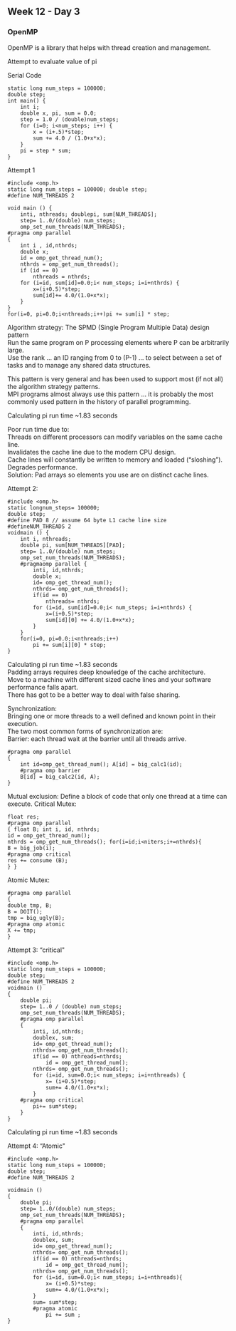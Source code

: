 ## Week 12 - Day 3
### OpenMP
OpenMP is a library that helps with thread creation and management. 

Attempt to evaluate value of pi

Serial Code

```
static long num_steps = 100000; 
double step;
int main() {
    int i;
    double x, pi, sum = 0.0;
    step = 1.0 / (double)num_steps; 
    for (i=0; i<num_steps; i++) {
        x = (i+.5)*step;
        sum += 4.0 / (1.0+x*x); 
    }
    pi = step * sum; 
}
```

Attempt 1

```
#include <omp.h>
static long num_steps = 100000; double step;
#define NUM_THREADS 2

void main () {
    inti, nthreads; doublepi, sum[NUM_THREADS]; 
    step= 1..0/(double) num_steps; 
    omp_set_num_threads(NUM_THREADS);
#pragma omp parallel
{
    int i , id,nthrds;
    double x;
    id = omp_get_thread_num(); 
    nthrds = omp_get_num_threads();
    if (id == 0) 
        nthreads = nthrds;
    for (i=id, sum[id]=0.0;i< num_steps; i=i+nthrds) { 
        x=(i+0.5)*step;
        sum[id]+= 4.0/(1.0+x*x);
    }
}
for(i=0, pi=0.0;i<nthreads;i++)pi += sum[i] * step;
```

Algorithm strategy:
The SPMD (Single Program Multiple Data) design pattern  
Run the same program on P processing elements where P can be arbitrarily large.  
Use the rank ... an ID ranging from 0 to (P-1) ... to select between a set of tasks and to manage any shared data structures.

This pattern is very general and has been used to support most (if not all) the algorithm strategy patterns.  
MPI programs almost always use this pattern ... it is probably the most commonly used pattern in the history of parallel programming.

Calculating pi run time ~1.83 seconds

Poor run time due to:  
Threads on different processors can modify variables on the same cache line.  
Invalidates the cache line due to the modern CPU design.  
Cache lines will constantly be written to memory and loaded (“sloshing”).  
Degrades performance.  
Solution: Pad arrays so elements you use are on distinct cache lines.  

Attempt 2:

```
#include <omp.h>
static longnum_steps= 100000;
double step; 
#define PAD 8 // assume 64 byte L1 cache line size
#defineNUM_THREADS 2 
voidmain () {
    int i, nthreads;
    double pi, sum[NUM_THREADS][PAD];
    step= 1..0/(double) num_steps; 
    omp_set_num_threads(NUM_THREADS); 
    #pragmaomp parallel {
        inti, id,nthrds; 
        double x;
        id= omp_get_thread_num(); 
        nthrds= omp_get_num_threads();
        if(id == 0) 
            nthreads= nthrds;
        for (i=id, sum[id]=0.0;i< num_steps; i=i+nthrds) {
            x=(i+0.5)*step;
            sum[id][0] += 4.0/(1.0+x*x);
        } 
    }
    for(i=0, pi=0.0;i<nthreads;i++)
        pi += sum[i][0] * step;
}
```

Calculating pi run time ~1.83 seconds  
Padding arrays requires deep knowledge of the cache architecture.  
Move to a machine with different sized cache lines and your software performance falls apart.  
There has got to be a better way to deal with false sharing.

Synchronization:  
Bringing one or more threads to a well defined and known point in their execution.  
The two most common forms of synchronization are:  
Barrier: each thread wait at the barrier until all threads arrive.  

```
#pragma omp parallel
{
    int id=omp_get_thread_num(); A[id] = big_calc1(id);
    #pragma omp barrier
    B[id] = big_calc2(id, A); 
}
```

Mutual exclusion: Define a block of code that only one thread at a time can execute.
Critical Mutex:

```
float res;
#pragma omp parallel
{ float B; int i, id, nthrds;
id = omp_get_thread_num();
nthrds = omp_get_num_threads(); for(i=id;i<niters;i+=nthrds){
B = big_job(i);
#pragma omp critical
res += consume (B);
} }
```

Atomic Mutex:

```
#pragma omp parallel
{
double tmp, B;
B = DOIT();
tmp = big_ugly(B);
#pragma omp atomic
X += tmp; 
}
```

Attempt 3: “critical"

```
#include <omp.h>
static long num_steps = 100000; 
double step;
#define NUM_THREADS 2
voidmain ()
{ 
    double pi; 
    step= 1..0 / (double) num_steps;
    omp_set_num_threads(NUM_THREADS); 
    #pragma omp parallel
    {
        inti, id,nthrds; 
        doublex, sum; 
        id= omp_get_thread_num();
        nthrds= omp_get_num_threads();
        if(id == 0) nthreads=nthrds;
            id = omp_get_thread_num(); 
        nthrds= omp_get_num_threads();
        for (i=id, sum=0.0;i< num_steps; i=i+nthreads) { 
            x= (i+0.5)*step;
            sum+= 4.0/(1.0+x*x);
        }
    #pragma omp critical
        pi+= sum*step;
    } 
}
```

Calculating pi run time ~1.83 seconds

Attempt 4: “Atomic"

```
#include <omp.h>
static long num_steps = 100000; 
double step;
#define NUM_THREADS 2

voidmain ()
{ 
    double pi; 
    step= 1..0/(double) num_steps;
    omp_set_num_threads(NUM_THREADS); 
    #pragma omp parallel
    {
        inti, id,nthrds; 
        doublex, sum; 
        id= omp_get_thread_num();
        nthrds= omp_get_num_threads();
        if(id == 0) nthreads=nthrds;
            id = omp_get_thread_num(); 
        nthrds= omp_get_num_threads();
        for (i=id, sum=0.0;i< num_steps; i=i+nthreads){
            x= (i+0.5)*step;
            sum+= 4.0/(1.0+x*x);
        }
        sum= sum*step;
        #pragma atomic
            pi += sum ;
}
```